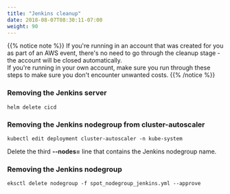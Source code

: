 ```yaml
---
title: "Jenkins cleanup"
date: 2018-08-07T08:30:11-07:00
weight: 90
---
```


{{% notice note %}}
If you're running in an account that was created for you as part of an AWS event, there's no need to go through the cleanup stage - the account will be closed automatically.\
If you're running in your own account, make sure you run through these steps to make sure you don't encounter unwanted costs.
{{% /notice %}}

### Removing the Jenkins server
```
helm delete cicd
```

### Removing the Jenkins nodegroup from cluster-autoscaler
```
kubectl edit deployment cluster-autoscaler -n kube-system
```
Delete the third **\-\-nodes=** line that contains the Jenkins nodegroup name.

### Removing the Jenkins nodegroup
```
eksctl delete nodegroup -f spot_nodegroup_jenkins.yml --approve
```
